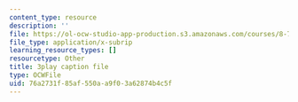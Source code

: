 ```yaml
---
content_type: resource
description: ''
file: https://ol-ocw-studio-app-production.s3.amazonaws.com/courses/8-701-introduction-to-nuclear-and-particle-physics-fall-2020/76a2731f85af550aa9f03a62874b4c5f_4H0EHje2QbQ.vtt
file_type: application/x-subrip
learning_resource_types: []
resourcetype: Other
title: 3play caption file
type: OCWFile
uid: 76a2731f-85af-550a-a9f0-3a62874b4c5f
---
```

